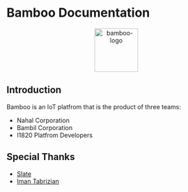 # Bamboo Documentation

<center>
  <img alt="bamboo-logo" src="sources/images/logo.png" width="100px">
</center>

## Introduction
Bamboo is an IoT platfrom that is the product of three teams:

* Nahal Corporation
* Bambil Corporation
* I1820 Platfrom Developers

## Special Thanks

- [Slate](https://github.com/lord/slate)
- [Iman Tabrizian](https://github.com/tabrizian)

